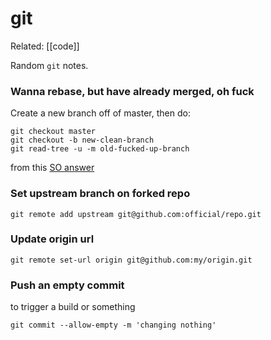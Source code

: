 # git

Related: [[code]]

Random `git` notes.

### Wanna rebase, but have already merged, oh fuck

Create a new branch off of master, then do:

```
git checkout master
git checkout -b new-clean-branch
git read-tree -u -m old-fucked-up-branch
```

from this [SO answer](https://stackoverflow.com/questions/6248231/git-rebase-after-previous-git-merge/6258664#6258664)


### Set upstream branch on forked repo

```
git remote add upstream git@github.com:official/repo.git
```

### Update origin url

```
git remote set-url origin git@github.com:my/origin.git
```



### Push an empty commit

to trigger a build or something

```
git commit --allow-empty -m 'changing nothing'
```
